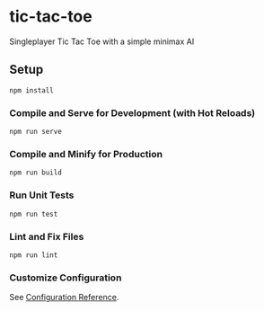 # tic-tac-toe

Singleplayer Tic Tac Toe with a simple minimax AI

## Setup
```
npm install
```

### Compile and Serve for Development (with Hot Reloads)
```
npm run serve
```

### Compile and Minify for Production
```
npm run build
```

### Run Unit Tests
```
npm run test
```

### Lint and Fix Files
```
npm run lint
```

### Customize Configuration
See [Configuration Reference](https://cli.vuejs.org/config/).
